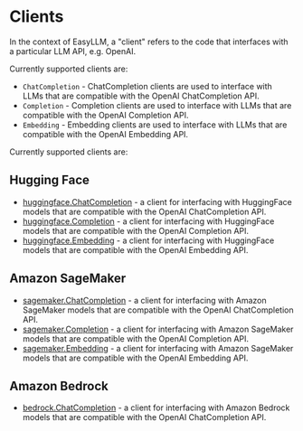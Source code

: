 # Clients

In the context of EasyLLM, a "client" refers to the code that interfaces with a particular LLM API, e.g. OpenAI.

Currently supported clients are:  

- `ChatCompletion` - ChatCompletion clients are used to interface with LLMs that are compatible with the OpenAI ChatCompletion API.
- `Completion` - Completion clients are used to interface with LLMs that are compatible with the OpenAI Completion API.
- `Embedding` - Embedding clients are used to interface with LLMs that are compatible with the OpenAI Embedding API.

Currently supported clients are:  

## Hugging Face

- [huggingface.ChatCompletion](huggingface/#huggingfacechatcompletion) - a client for interfacing with HuggingFace models that are compatible with the OpenAI ChatCompletion API.
- [huggingface.Completion](huggingface/#huggingfacechatcompletion) - a client for interfacing with HuggingFace models that are compatible with the OpenAI Completion API.
- [huggingface.Embedding](huggingface/#huggingfacechatcompletion) - a client for interfacing with HuggingFace models that are compatible with the OpenAI Embedding API.

## Amazon SageMaker

- [sagemaker.ChatCompletion](sagemaker/#sagemakerchatcompletion) - a client for interfacing with Amazon SageMaker models that are compatible with the OpenAI ChatCompletion API.
- [sagemaker.Completion](sagemaker/#sagemakercompletion) - a client for interfacing with Amazon SageMaker models that are compatible with the OpenAI Completion API.
- [sagemaker.Embedding](sagemaker/#sagemakerembedding) - a client for interfacing with Amazon SageMaker models that are compatible with the OpenAI Embedding API.

## Amazon Bedrock

- [bedrock.ChatCompletion](bedrock/#bedrockchatcompletion) - a client for interfacing with Amazon Bedrock models that are compatible with the OpenAI ChatCompletion API.
